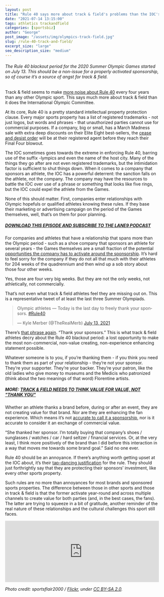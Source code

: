```yaml
---
layout: post
title: "Rule 40 says more about track & field's problems than the IOC's"
date: "2021-07-14 13:15:00"
tags: athletics trackandfield
categories: [sportsbiz]
author: "George"
post_image: "/assets/img/olympics-track-field.jpg"
slug: /rule-40-track-and-field/
excerpt_size: "large"
seo_description_size: "medium"
---
```


<h6>The Rule 40 blackout period for the 2020 Summer Olympic Games started on July 13. This should be a non-issue for a properly activated sponsorship, so of course it’s a source of angst for track & field.</h6>

Track & field seems to make [more noise about Rule 40](https://www.spreaker.com/episode/45696015) every four years than any other Olympic sport. This says much more about track & field than it does the International Olympic Committee.

At its core, Rule 40 is a pretty standard intellectual property protection clause. Every major sports property has a list of registered trademarks - not just logos, but words and phrases - that unauthorized parties cannot use for commercial purposes. If a company, big or small, has a March Madness sale with extra deep discounts on their Elite Eight best-sellers, the [cease and desist order](https://www.ncaa.org/championships/marketing/ncaa-trademarks) will be at their registered agent before they reach their Final Four blowout.

The IOC sometimes goes towards the extreme in enforcing Rule 40, barring use of the suffix -lympics and even the name of the host city. Many of the things they go after are not even registered trademarks, but the intimidation factor is sufficient to shut things down. When it comes to a company that sponsors an athlete, the IOC has a powerful deterrent: the sanction falls on the athlete, not the company. The company may have the resources to battle the IOC over use of a phrase or something that looks like five rings, but the IOC could expel the athlete from the Games.

None of this should matter. First, companies enter relationships with Olympic hopefuls or qualified athletes knowing these rules. If they base their marketing or advertising campaign on the period of the Games themselves, well, that’s on them for poor planning.

##### [DOWNLOAD THIS EPISODE AND SUBSCRIBE TO THE LANE9 PODCAST](https://podcasts.apple.com/us/podcast/lane9-track-field-money/id1198173010)

For companies and athletes that have a relationship that spans more than the Olympic period - such as a shoe company that sponsors an athlete for several years - the Games themselves are a small fraction of the potential [opportunities the company has to activate around the sponsorship](https://nalathletics.com/blog/2021/03/10/what-do-track-field-sponsors-expect-return). It’s hard to feel sorry for the company if they do not all that much with their athletes for 204 weeks of the quadrennium and then wind up a sob story about those four other weeks.

Yes, those are four very big weeks. But they are not the only weeks, not athletically, not commercially.

That’s not even what track & field athletes feel they are missing out on. This is a representative tweet of at least the last three Summer Olympiads.

<blockquote class="twitter-tweet"><p lang="en" dir="ltr">Olympic athletes — Today is the last day to freely thank your sponsors. <a href="https://twitter.com/hashtag/Rule40?src=hash&amp;ref_src=twsrc%5Etfw">#Rule40</a></p>&mdash; Kyle Merber (@TheRealMerb) <a href="https://twitter.com/TheRealMerb/status/1414741734924423170?ref_src=twsrc%5Etfw">July 13, 2021</a></blockquote> <script async src="https://platform.twitter.com/widgets.js" charset="utf-8"></script>

There’s [that phrase again](https://nalathletics.com/blog/2021/05/20/track-and-field-value-not-thank-you). “Thank your sponsors.” This is what track & field athletes decry about the Rule 40 blackout period: a lost opportunity to make the most non-commercial, non-value creating, non-experience enhancing statement possible.

Whatever someone is to you, if you’re thanking them - if you think you need to thank them as part of your relationship - they’re not your sponsor. They’re your supporter. They’re your backer. They’re your patron, like the old ladies who give money to museums and the Medicis who patronized (think about the two meanings of that word) Florentine artists.

##### MORE: [TRACK & FIELD NEEDS TO THINK VALUE FOR VALUE, NOT "THANK YOU"](https://nalathletics.com/blog/2021/05/20/track-and-field-value-not-thank-you)

Whether an athlete thanks a brand before, during or after an event, they are not creating value for that brand. Nor are they are enhancing the fan experience. Which means it’s not [accurate to call it a sponsorship](https://powersponsorship.com/most-least-powerful-sponsorship-benefits/), nor is it accurate to consider it an exchange of commercial value.

“She thanked her sponsor. I’m totally buying that company’s shoes / sunglasses / watches / car / hard seltzer / financial services. Or, at the very least, I think more positively of the brand than I did before this interaction in a way that moves me towards some brand goal.” Said no one ever.

Rule 40 should be an annoyance. If there’s anything worth getting upset at the IOC about, it’s their [tap-dancing justification](https://www.teamusa.org/rule40) for the rule. They should just forthrightly say that they are protecting their sponsors’ investment, like every other sports property.

Such rules are no more than annoyances for most brands and sponsored sports properties. The difference between those in other sports and those in track & field is that the former activate year-round and across multiple channels to create value for both parties (and, in the best cases, the fans). The latter are trying to squeeze in a bit of gratitude, another reminder of the real nature of these relationships and the cultural challenges this sport still faces.

<iframe src="https://widget.spreaker.com/player?episode_id=45696015&theme=light&playlist=false&playlist-continuous=false&chapters-image=true&episode_image_position=right&hide-logo=false&hide-likes=false&hide-comments=false&hide-sharing=false&hide-download=true&cover_image_url=https%3A%2F%2Fd3wo5wojvuv7l.cloudfront.net%2Fimages.spreaker.com%2Foriginal%2F5bcd7e7eec089693e493266f7bb9e27b.jpg" width="100%" height="200px" frameborder="0"></iframe>

<em>Photo credit: sportsflair2000 / [Flickr](https://flic.kr/p/cPH219), under [CC BY-SA 2.0](https://creativecommons.org/licenses/by-sa/2.0/).</em>
